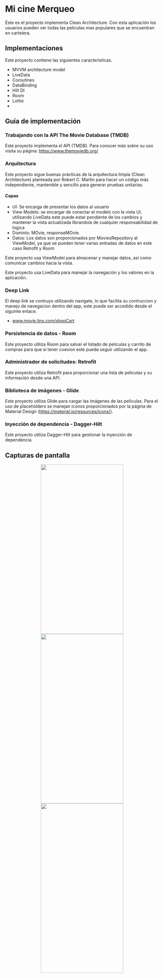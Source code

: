 # Mi cine Merqueo

Éste es el proyecto implementa Clean Architecture. Con esta aplicación los usuarios pueden ver todas las peliculas mas populares que se encuentran en cartelera. 

## Implementaciones

Este proyecto contiene las siguientes características.

- MVVM architecture model
- LiveData
- Coroutines
- DataBinding
- Hilt DI
- Room
- Lottie
- 

## Guía de implementación

### Trabajando con la API The Movie Database (TMDB)

Este proyecto implementa el API (TMDB). Para conocer más sobre su uso visita su página: https://www.themoviedb.org/

### Arquitectura

Este proyecto sigue buenas prácticas de la arquitectura limpia (Clean Architecture) planteada por Robert C. Martin para hacer un código más independiente, 
mantenible y sencillo para generar pruebas unitarias.

#### Capas

* UI: Se encarga de presentar los datos al usuario
* View Models: se encargar de conectar el modelo con la vista UI, utilizando LiveData este puede estar pendiente de los cambios y mantener la vista actualizada librandola de cualquier 
  responsabilidad de logica
* Dominio: MOvie, responseMOvie.
* Datos: Los datos son proporcionados por MoviesRepository al ViewModel, ya que se pueden tener varias entradas de datos en este caso Retrofit y Room

Este proyecto usa ViewModel para almacenar y manejar datos, así como comunicar cambios hacia la vista.

Este proyecto usa LiveData para manejar la navegación y los valores en la aplicación.

### Deep Link

El deep link se contruyo utilizando navigate, lo que facilita su contruccion y manejo de navegacion dentro del app, este puede ser accedido desde el siguinte enlace.

* www.movie.lino.com/shopCart

### Persistencia de datos - Room

Este proyecto utiliza Room para salvar el listado de peliculas y carrito de compras para que si tener coexion este pueda seguir utilizando el app.

### Administrador de solicitudes: Retrofit

Este proyecto utiliza Retrofit para proporcionar una lista de peliculas y su información desde una API.

### Biblioteca de imágenes - Glide

Este proyecto utiliza Glide para cargar las imágenes de las peliculas. Para el uso de placeholders se manejan íconos proporcionados por la página de Material Design (https://material.io/resources/icons/).

### Inyección de dependencia - Dagger-Hilt

Este proyecto utiliza Dagger-Hilt para gestionar la inyección de dependencia.

## Capturas de pantalla

<p align="center">
  <img width="270" height="555" src="screenshots/screenshot_1.png">
  <img width="270" height="555" src="screenshots/screenshot_3.png">
  <img width="270" height="555" src="screenshots/screenshot_4.png">
</p>

